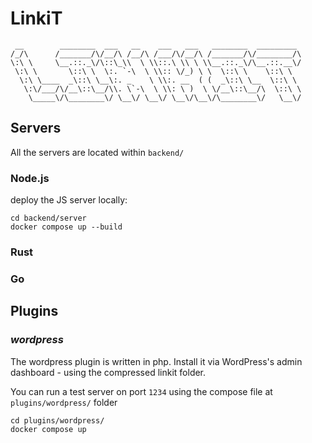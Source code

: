 # LinkiT

```
 __        ________  ___   __    ___   ___   ________  _________  
/_/\      /_______/\/__/\ /__/\ /___/\/__/\ /_______/\/________/\ 
\:\ \     \__.::._\/\::\_\\  \ \\::.\ \\ \ \\__.::._\/\__.::.__\/ 
 \:\ \       \::\ \  \:. `-\  \ \\:: \/_) \ \  \::\ \    \::\ \   
  \:\ \____  _\::\ \__\:. _    \ \\:. __  ( (  _\::\ \__  \::\ \  
   \:\/___/\/__\::\__/\\. \`-\  \ \\: \ )  \ \/__\::\__/\  \::\ \ 
    \_____\/\________\/ \__\/ \__\/ \__\/\__\/\________\/   \__\/ 

```

## Servers
All the servers are located within `backend/`

### Node.js
deploy the JS server locally:

```
cd backend/server
docker compose up --build
```

### Rust

### Go

## Plugins
### _wordpress_

The wordpress plugin is written in php.
Install it via WordPress's admin dashboard - using the compressed linkit folder.

You can run a test server on port `1234` using the compose file at `plugins/wordpress/` folder
```
cd plugins/wordpress/
docker compose up 
```
